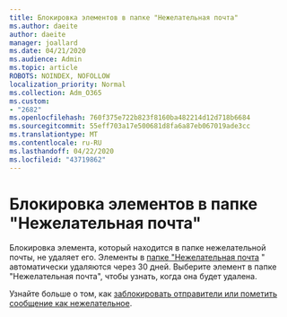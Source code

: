 ```yaml
---
title: Блокировка элементов в папке "Нежелательная почта"
ms.author: daeite
author: daeite
manager: joallard
ms.date: 04/21/2020
ms.audience: Admin
ms.topic: article
ROBOTS: NOINDEX, NOFOLLOW
localization_priority: Normal
ms.collection: Adm_O365
ms.custom:
- "2682"
ms.openlocfilehash: 760f375e722b823f8160ba482214d12d718b6684
ms.sourcegitcommit: 55eff703a17e500681d8fa6a87eb067019ade3cc
ms.translationtype: MT
ms.contentlocale: ru-RU
ms.lasthandoff: 04/22/2020
ms.locfileid: "43719862"
---
```

# <a name="blocking-items-in-your-junk-email-folder"></a>Блокировка элементов в папке "Нежелательная почта"

Блокировка элемента, который находится в папке нежелательной почты, не удаляет его. Элементы в [папке "Нежелательная почта](https://outlook.live.com/mail/junkemail) " автоматически удаляются через 30 дней. Выберите элемент в папке "Нежелательная почта", чтобы узнать, когда она будет удалена.

Узнайте больше о том, как [заблокировать отправители или пометить сообщение как нежелательное](https://support.office.com/article/a3ece97b-82f8-4a5e-9ac3-e92fa6427ae4).
